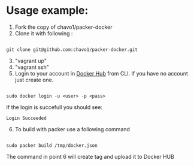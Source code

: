# Usage example:

1.  Fork the copy of chavo1/packer-docker
2.  Clone it with following :

```

git clone git@github.com:chavo1/packer-docker.git

```

3. "vagrant up"
4.  "vagrant ssh"
5.  Login to your account in [Docker Hub](https://hub.docker.com/) from CLI. If you have no account just create one.

```

sudo docker login -u <user> -p <pass>

```
If the login is succefull you should see:
```
Login Succeeded
```

6. To build with packer use a following command

```

sudo packer build /tmp/docker.json

```

The command in point 6 will create tag and upload it to Docker HUB
